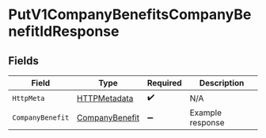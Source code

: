 # PutV1CompanyBenefitsCompanyBenefitIdResponse


## Fields

| Field                                                       | Type                                                        | Required                                                    | Description                                                 |
| ----------------------------------------------------------- | ----------------------------------------------------------- | ----------------------------------------------------------- | ----------------------------------------------------------- |
| `HttpMeta`                                                  | [HTTPMetadata](../../Models/Components/HTTPMetadata.md)     | :heavy_check_mark:                                          | N/A                                                         |
| `CompanyBenefit`                                            | [CompanyBenefit](../../Models/Components/CompanyBenefit.md) | :heavy_minus_sign:                                          | Example response                                            |